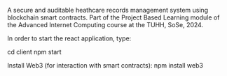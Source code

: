 A secure and auditable heathcare records management system using blockchain smart contracts. Part of the Project Based Learning module of the Advanced Internet Computing course at the TUHH, SoSe, 2024.

In order to start the react application, type:

cd client
npm start

Install Web3 (for interaction with smart contracts):
npm install web3

